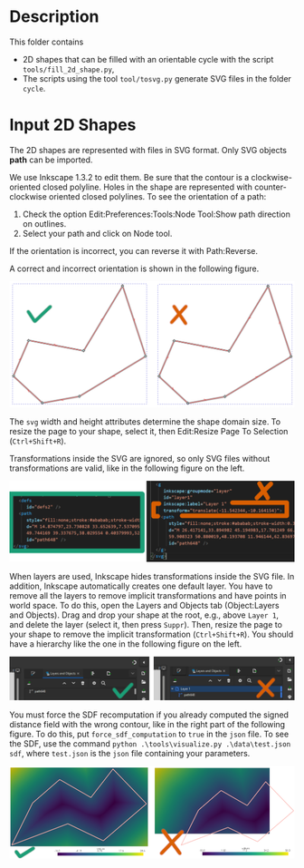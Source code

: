 # Description

This folder contains
- 2D shapes that can be filled with an orientable cycle with the script
  `tools/fill_2d_shape.py`,
- The scripts using the tool `tool/tosvg.py` generate SVG files in the folder
  `cycle`.

# Input 2D Shapes

The 2D shapes are represented with files in SVG format. Only SVG objects **path** can be imported.

We use Inkscape 1.3.2 to edit them. Be sure that the contour is a clockwise-oriented closed polyline. Holes in the shape are represented with counter-clockwise oriented closed polylines. To see the orientation of a path:
1. Check the option Edit:Preferences:Tools:Node Tool:Show path direction on outlines.
2. Select your path and click on Node tool.

If the orientation is incorrect, you can reverse it with Path:Reverse.

A correct and incorrect orientation is shown in the following figure.

![Good and bad SDFs](../png/doc/correct_wrong_orientation.png)

The `svg` width and height attributes determine the shape domain size. To resize the page to your shape, select it, then Edit:Resize Page To Selection (`Ctrl+Shift+R`).

Transformations inside the SVG are ignored, so only SVG files without transformations are valid, like in the following figure on the left.

![Transformation in svg file](../png/doc/transform_in_file.png)

When layers are used, Inkscape hides transformations inside the SVG file. In addition, Inkscape automatically creates one default layer. You have to remove all the layers to remove implicit transformations and have points in world space. To do this, open the Layers and Objects tab (Object:Layers and Objects). Drag and drop your shape at the root, e.g., above `Layer 1`, and delete the layer (select it, then press `Suppr`). Then, resize the page to your shape to remove the implicit transformation (`Ctrl+Shift+R`). You should have a hierarchy like the one in the following figure on the left.

![Good and bad hierarchies](../png/doc/good_bad_hierarchy.png)

You must force the SDF recomputation if you already computed the signed distance field with the wrong contour, like in the right part of the following figure. To do this, put `force_sdf_computation` to `true` in the `json` file. To see the SDF, use the command `python .\tools\visualize.py .\data\test.json sdf`, where `test.json` is the `json` file containing your parameters.

![Good and bad SDFs](../png/doc/good_bad_sdf.png)
